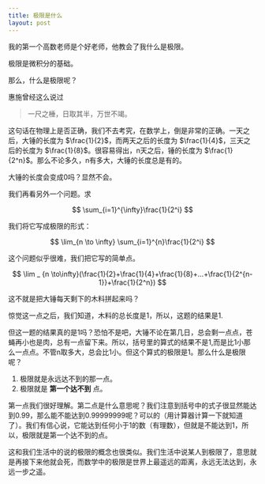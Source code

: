 ```yaml
---
title: 极限是什么
layout: post
---
```


我的第一个高数老师是个好老师，他教会了我什么是极限。

极限是微积分的基础。

那么，什么是极限呢？

惠施曾经这么说过

> 一尺之棰，日取其半，万世不竭。

这句话在物理上是否正确，我们不去考究，在数学上，倒是非常的正确。一天之后，大锤的长度为 $\frac{1}{2}$，而两天之后的长度为 $\frac{1}{4}$，三天之后的长度为 $\frac{1}{8}$。很容易得出，n天之后，锤的长度为 $\frac{1}{2^n}$。那么不论多久，n有多大，大锤的长度总是有的。

大锤的长度会变成0吗？显然不会。

我们再看另外一个问题。求

$$
\sum_{i=1}^{\infty}\frac{1}{2^i}
$$

我们将它写成极限的形式：

$$
\lim_{n \to \infty}
\sum_{i=1}^{n}\frac{1}{2^i}
$$

这个问题似乎很难，我们把它写的简单点。

$$
\lim _ {n \to\infty}(\frac{1}{2}+\frac{1}{4}+\frac{1}{8}+...+\frac{1}{2^{n-1}}+\frac{1}{2^n})
$$

这不就是把大锤每天剩下的木料拼起来吗？

惊觉这一点之后，我们知道，木料的总长度是1，所以，这题的结果是1.

但这一题的结果真的是1吗？恐怕不是吧，大锤不论在第几日，总会剩一点点，苍蝇再小也是肉，总有一点留下来。所以，括号里的算式的结果不是1,而是比1小那么一点点。不管n取多大，总会比1小。但这个算式的极限是1。那么什么是极限呢？

1. 极限就是永远达不到的那一点。
2. 极限就是 **第一个达不到** 点。

第一点我们很好理解。第二点是什么意思呢？我们注意到括号中的式子很显然能达到0.99，那么能不能达到0.99999999呢？可以的（用计算器计算一下就知道了）。我们有信心说，它能达到任何小于1的数（有理数），但就是不能达到1，所以，极限就是第一个达不到的点。

这和我们生活中的说的极限的概念也很类似。我们生活中说某人到极限了，意思就是再接下来他就会死，而数学中的极限是世界上最遥远的距离，永远无法达到，永远一步之遥。
